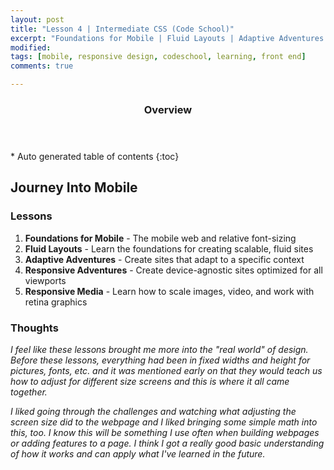 ```yaml
---
layout: post
title: "Lesson 4 | Intermediate CSS (Code School)"
excerpt: "Foundations for Mobile | Fluid Layouts | Adaptive Adventures | Responsive Adventures | Responsive Media"
modified: 
tags: [mobile, responsive design, codeschool, learning, front end]
comments: true

---
```


<section id="table-of-contents" class="toc">
  <header>
    <h3>Overview</h3>
  </header>
<div id="drawer" markdown="1">
*  Auto generated table of contents
{:toc}
</div>
</section><!-- /#table-of-contents -->

## Journey Into Mobile

### Lessons

1. __Foundations for Mobile__ - The mobile web and relative font-sizing
2. __Fluid Layouts__ - Learn the foundations for creating scalable, fluid sites
3. __Adaptive Adventures__ - Create sites that adapt to a specific context  
4. __Responsive Adventures__ - Create device-agnostic sites optimized for all viewports  
5. __Responsive Media__ - Learn how to scale images, video, and work with retina graphics  

### Thoughts

_I feel like these lessons brought me more into the "real world" of design. Before these lessons, everything had been in fixed widths and height for pictures, fonts, etc. and it was mentioned early on that they would teach us how to adjust for different size screens and this is where it all came together._

_I liked going through the challenges and watching what adjusting the screen size did to the webpage and I liked bringing some simple math into this, too. I know this will be something I use often when building webpages or adding features to a page. I think I got a really good basic understanding of how it works and can apply what I've learned in the future._